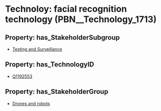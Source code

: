 # Technoloy: __facial recognition technology__ (PBN__Technology_1713)

## Property: has_StakeholderSubgroup

* [Testing and Surveillance](PBN__TechSubgroup_25)

## Property: has_TechnologyID

* [Q1192553](Q1192553)

## Property: has_StakeholderGroup

* [Drones and robots](PBN__TechGroup_17)

